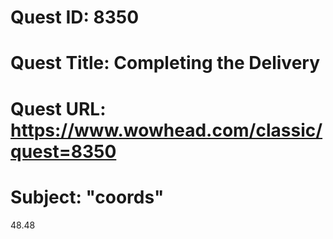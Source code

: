 # Quest ID: 8350
# Quest Title: Completing the Delivery
# Quest URL: https://www.wowhead.com/classic/quest=8350
# Subject: "coords"
48.48